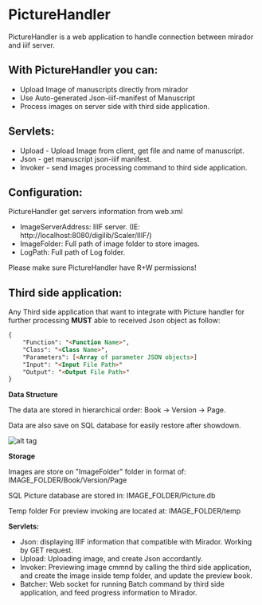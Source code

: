 PictureHandler
=======
PictureHandler is a web application to handle connection between mirador and iiif server. 

## With PictureHandler you can:
* Upload Image of manuscripts directly from mirador  
* Use Auto-generated Json-iiif-manifest of Manuscript
* Process images on server side with third side application.

## Servlets:

* Upload - Upload Image from client, get file and name of manuscript.
* Json - get manuscript json-iiif manifest.
* Invoker - send images processing command to third side application. 


## Configuration:
PictureHandler get servers information from web.xml 
* ImageServerAddress: IIIF server. (IE: http://localhost:8080/digilib/Scaler/IIIF/)
* ImageFolder: Full path of image folder to store images.
* LogPath: Full path of Log folder.

Please make sure PictureHandler have R+W permissions!

## Third side application:
Any Third side application that want to integrate with Picture handler for further processing **MUST** able to received Json object as follow:
```html
{
    "Function": "<Function Name>",
    "Class": "<Class Name>",
    "Parameters": [<Array of parameter JSON objects>]
    "Input": "<Input File Path>"
    "Output": "<Output File Path>"
}
```


**Data Structure**

The data are stored in hierarchical order: Book -> Version -> Page.

Data are also save on SQL database for easily restore after showdown.
  
![alt tag](https://raw.githubusercontent.com/natan04/MiradorAndIIIFServer/master/support/datastructurePictureHandler.PNG)

**Storage**

Images are store on "ImageFolder" folder in format of:  IMAGE_FOLDER/Book/Version/Page

SQL Picture database are stored in: IMAGE_FOLDER/Picture.db

Temp folder For preview invoking are located at: IMAGE_FOLDER/temp


**Servlets:**

* Json: displaying IIIF information that compatible with Mirador. Working by GET request.
* Upload: Uploading image, and create Json accordantly.
* Invoker: Previewing image cmmnd by calling the third side application, and create the image inside temp folder, and update the preview book.
* Batcher: Web socket for running Batch command by third side application, and feed progress information to Mirador.
 

